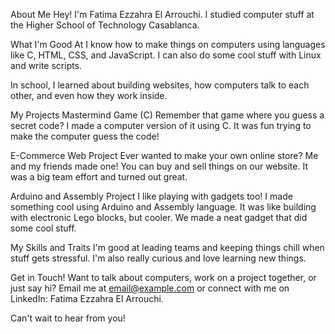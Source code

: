 About Me
Hey! I'm Fatima Ezzahra El Arrouchi. I studied computer stuff at the Higher School of Technology Casablanca.

What I'm Good At
I know how to make things on computers using languages like C, HTML, CSS, and JavaScript. I can also do some cool stuff with Linux and write scripts.

In school, I learned about building websites, how computers talk to each other, and even how they work inside.

My Projects
Mastermind Game (C)
Remember that game where you guess a secret code? I made a computer version of it using C. It was fun trying to make the computer guess the code!

E-Commerce Web Project
Ever wanted to make your own online store? Me and my friends made one! You can buy and sell things on our website. It was a big team effort and turned out great.

Arduino and Assembly Project
I like playing with gadgets too! I made something cool using Arduino and Assembly language. It was like building with electronic Lego blocks, but cooler. We made a neat gadget that did some cool stuff.

My Skills and Traits
I'm good at leading teams and keeping things chill when stuff gets stressful. I'm also really curious and love learning new things.

Get in Touch!
Want to talk about computers, work on a project together, or just say hi? Email me at email@example.com or connect with me on LinkedIn: Fatima Ezzahra El Arrouchi.

Can't wait to hear from you!
